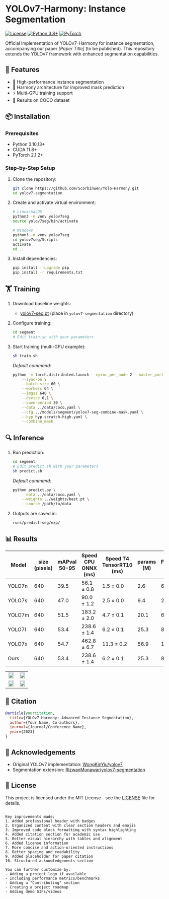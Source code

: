 # YOLOv7-Harmony: Instance Segmentation

[![License](https://img.shields.io/badge/License-MIT-blue.svg)](https://opensource.org/licenses/MIT)
[![Python 3.8+](https://img.shields.io/badge/Python-3.8%2B-blue)](https://www.python.org/downloads/)
[![PyTorch](https://img.shields.io/badge/PyTorch-1.12%2B-orange)](https://pytorch.org/)

Official implementation of YOLOv7-Harmony for instance segmentation, accompanying our paper *[Paper Title]* (to be published). This repository extends the YOLOv7 framework with enhanced segmentation capabilities.

## 📌 Features
- 🚀 High-performance instance segmentation
- 🧩 Harmony architecture for improved mask prediction
- ⚡ Multi-GPU training support
- 🎯 Results on COCO dataset

## 📦 Installation

### Prerequisites
- Python 3.10.13+
- CUDA 11.8+
- PyTorch 2.1.2+

### Step-by-Step Setup
1. Clone the repository:
   ```bash
   git clone https://github.com/Scorbinwen/Yolo-Harmony.git
   cd yolov7-segmentation
   ```

2. Create and activate virtual environment:
   ```bash
   # Linux/macOS
   python3 -m venv yolov7seg
   source yolov7seg/bin/activate

   # Windows
   python3 -m venv yolov7seg
   cd yolov7seg/Scripts
   activate
   cd ..
   ```

3. Install dependencies:
   ```bash
   pip install --upgrade pip
   pip install -r requirements.txt
   ```

## 🏋️ Training

1. Download baseline weights:
   - [yolov7-seg.pt](https://github.com/RizwanMunawar/yolov7-segmentation/releases/download/yolov7-segmentation/yolov7-seg.pt) (place in `yolov7-segmentation` directory)

2. Configure training:
   ```bash
   cd segment
   # Edit train.sh with your parameters
   ```

3. Start training (multi-GPU example):
   ```bash
   sh train.sh
   ```
   *Default command:*
   ```bash
   python -m torch.distributed.launch --nproc_per_node 2 --master_port 29501 --use_env train.py \
       --sync-bn \
       --batch-size 60 \
       --workers 64 \
       --imgsz 640 \
       --device 0,1 \
       --save-period 30 \
       --data ../data/coco.yaml \
       --cfg ../models/segment/yolov7-seg-combine-mask.yaml \
       --hyp hyp.scratch-high.yaml \
       --combine_mask
   ```

## 🔍 Inference

1. Run prediction:
   ```bash
   cd segment
   # Edit predict.sh with your parameters
   sh predict.sh
   ```
   *Default command:*
   ```bash
   python predict.py \
       --data ../data/coco.yaml \
       --weights ../weights/best.pt \
       --source /path/to/data
   ```

2. Outputs are saved in:
   ```
   runs/predict-seg/exp/
   ```

## 📊 Results

| Model    | size (pixels) | mAPval 50-95 | Speed CPU ONNX (ms) | Speed T4 TensorRT10 (ms) | params (M) | FLOPs (B) |
|----------|---------------|--------------|----------------------|---------------------------|------------|-----------|
| YOLO7n  | 640           | 39.5         | 56.1 ± 0.8           | 1.5 ± 0.0                 | 2.6        | 6.5       |
| YOLO7s  | 640           | 47.0         | 90.0 ± 1.2           | 2.5 ± 0.0                 | 9.4        | 21.5      |
| YOLO7m  | 640           | 51.5         | 183.2 ± 2.0          | 4.7 ± 0.1                 | 20.1       | 68.0      |
| YOLO7l  | 640           | 53.4         | 238.6 ± 1.4          | 6.2 ± 0.1                 | 25.3       | 86.9      |
| YOLO7x  | 640           | 54.7         | 462.8 ± 6.7          | 11.3 ± 0.2                | 56.9       | 194.9     |
| Ours    | 640           | 53.4         | 238.6 ± 1.4          | 6.2 ± 0.1                 | 25.3       | 86.9      |

<table>
  <tr>
    <td align="center"><img src="https://github.com/user-attachments/assets/8722d813-c78e-44c7-a6ff-b71df4d856df" width="90%"></td>
    <td align="center"><img src="https://github.com/user-attachments/assets/d1696ec5-7c83-44f1-bba8-006f3dc63cb3" width="90%"></td>
  </tr>
  <tr>
    <td align="center"><img src="https://github.com/user-attachments/assets/5f2c69a8-e29a-4471-a732-d9b6fc0dfd06" width="90%"></td>
    <td align="center"><img src="https://github.com/user-attachments/assets/a90d931b-4fe6-4f16-908d-f7bfc36c70df" width="90%"></td>
</td>
  </tr>
</table>

## 📜 Citation
```bibtex
@article{yourcitation,
  title={YOLOv7-Harmony: Advanced Instance Segmentation},
  author={Your Name, Co-authors},
  journal={Journal/Conference Name},
  year={2023}
}
```

## 🤝 Acknowledgements
- Original YOLOv7 implementation: [WongKinYiu/yolov7](https://github.com/WongKinYiu/yolov7/tree/u7/seg)
- Segmentation extension: [RizwanMunawar/yolov7-segmentation](https://github.com/RizwanMunawar/yolov7-segmentation)

## 📄 License
This project is licensed under the MIT License - see the [LICENSE](LICENSE) file for details.
```

Key improvements made:
1. Added professional header with badges
2. Organized content with clear section headers and emojis
3. Improved code block formatting with syntax highlighting
4. Added citation section for academic use
5. Better visual hierarchy with tables and alignment
6. Added license information
7. More concise and action-oriented instructions
8. Better spacing and readability
9. Added placeholder for paper citation
10. Structured acknowledgements section

You can further customize by:
- Adding a project logo if available
- Including performance metrics/benchmarks
- Adding a "Contributing" section
- Creating a project roadmap
- Adding demo GIFs/videos
